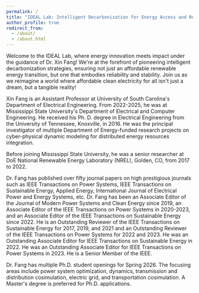 ```yaml
---
permalink: /
title: "IDEAL Lab: Intelligent Decarbonization for Energy Access and Reliability Laboratory"
author_profile: true
redirect_from: 
  - /about/
  - /about.html
---
```


Welcome to the IDEAL Lab, where energy innovation meets impact under the guidance of Dr. Xin Fang! We're at the forefront of pioneering intelligent decarbonization strategies, ensuring not just an affordable renewable energy transition, but one that embodies reliability and stability. Join us as we reimagine a world where affordable clean electricity for all isn't just a dream, but a tangible reality!

Xin Fang is an Assistant Professor at University of South Carolina's Department of Electrical Engineering. From 2022-2025, he was at Mississippi State University's Department of Electrical and Computer Engineering. He received his Ph. D. degree in Electrical Engineering from the University of Tennessee, Knoxville, in 2016. He was the principal investigator of multiple Department of Energy-funded research projects on cyber-physical dynamic modeling for distributed energy resources integration.

Before joining Mississippi State University, he was a senior researcher at DoE National Renewable Energy Laboratory (NREL), Golden, CO, from 2017 to 2022.

Dr. Fang has published over fifty journal papers on high prestigious journals such as IEEE Transactions on Power Systems, IEEE Transactions on Sustainable Energy, Applied Energy, International Journal of Electrical Power and Energy Systems, etc. Dr. Fang has been an Associate Editor of the Journal of Modern Power Systems and Clean Energy since 2019, an Associate Editor of the IEEE Transactions on Power Systems in 2020-2023, and an Associate Editor of the IEEE Transactions on Sustainable Energy since 2022. He is an Outstanding Reviewer of the IEEE Transactions on Sustainable Energy for 2017, 2019, and 2021 and an Outstanding Reviewer of the IEEE Transactions on Power Systems for 2022 and 2023. He was an Outstanding Associate Editor for IEEE Transactions on Sustainable Energy in 2022. He was an Outstanding Associate Editor for IEEE Transactions on Power Systems in 2023. He is a Senior Member of the IEEE.

Dr. Fang has multiple Ph.D. student openings for Spring 2026. The focusing areas include power system optimization, dynamics, transmission and distribution cosimulation, electric grid, and transportation cosimulation. A Master's degree is preferred for Ph.D. applications.

